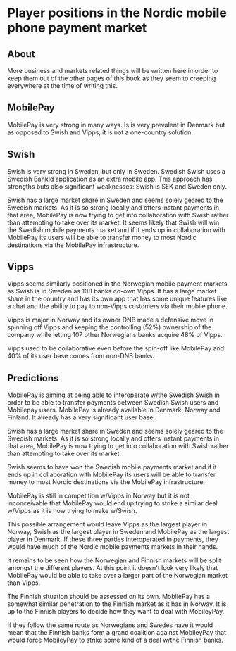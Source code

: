 # Player positions in the Nordic mobile phone payment market

<!-- toc -->

## About

More business and markets related things will be written here in order to keep them out of the other pages of this book as they seem to creeping everywhere at the time of writing this.

## MobilePay

MobilePay is very strong in many ways. Is is very prevalent in Denmark but as opposed to Swish and Vipps, it is not a one-country solution.

## Swish

Swish is very strong in Sweden, but only in Sweden. Swedish Swish uses a Swedish BankId application as an extra mobile app. This approach has strengths buts also significant weaknesses: Swish is SEK and Sweden only.

Swish has a large market share in Sweden and seems solely geared to the Swedish markets. As it is so strong locally and offers instant payments in that area, MobilePay is now trying to get into collaboration with Swish rather than attempting to take over its market. It seems likely that Swish will win the Swedish mobile payments market and if it ends up in collaboration with MobilePay its users will be able to transfer money to most Nordic destinations via the MobilePay infrastructure.

## Vipps

Vipps seems similarly positioned in the Norwegian mobile payment markets as Swish is in Sweden as 108 banks co-own Vipps. It has a large market share in the country and has its own app that has some unique features like a chat and the ability to pay to non-Vipps customers via their mobile phone.

Vipps is major in Norway and its owner DNB made a defensive move in spinning off Vipps and keeping the controlling (52%) ownership of the company while letting 107 other Norwegians banks acquire 48% of Vipps. 

Vipps used to be collaborative even before the spin-off like MobilePay and 40% of its user base comes from non-DNB banks.

## Predictions

MobilePay is aiming at being able to interoperate w/the Swedish Swish in order to be able to transfer payments between Swedish Swish users and Mobilepay users. MobilePay is already available in Denmark, Norway and Finland. It already has a very significant user base.

Swish has a large market share in Sweden and seems solely geared to the Swedish markets. As it is so strong locally and offers instant payments in that area, MobilePay is now trying to get into collaboration with Swish rather than attempting to take over its market.

Swish seems to have won the Swedish mobile payments market and if it ends up in collaboration with MobilePay its users will be able to transfer money to most Nordic destinations via the MobilePay infrastructure.

MobilePay is still in competition w/Vipps in Norway but it is not inconceivable that MobilePay would end up trying to strike a similar deal w/Vipps as it is now trying to make w/Swish.

This possible arrangement would leave Vipps as the largest player in Norway, Swish as the largest player in Sweden and MobilePay as the largest player in Denmark. If these three parties interoperated in payments, they would have much of the Nordic mobile payments markets in their hands.

It remains to be seen how the Norwegian and Finnish markets will be split amongst the different players. At this point it doesn't look very likely that MobilePay would be able to take over a larger part of the Norwegian market than Vipps.

The Finnish situation should be assessed on its own. MobilePay has a somewhat similar penetration to the Finnish market as it has in Norway. It is up to the Finnish players to decide how they want to deal with MobileyPay.

If they follow the same route as Norwegians and Swedes have it would mean that the Finnish banks form a grand coalition against MobileyPay that would force MobileyPay to strike some kind of a deal w/the Finnish banks.





